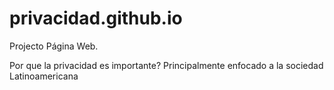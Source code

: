 # privacidad.github.io

Projecto Página Web.


Por que la privacidad es importante? Principalmente enfocado a la sociedad Latinoamericana

